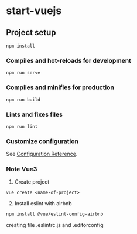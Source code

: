 # start-vuejs

## Project setup
```
npm install
```

### Compiles and hot-reloads for development
```
npm run serve
```

### Compiles and minifies for production
```
npm run build
```

### Lints and fixes files
```
npm run lint
```

### Customize configuration
See [Configuration Reference](https://cli.vuejs.org/config/).

### Note Vue3
1. Create project
```
vue create <name-of-project>
```
2. Install eslint with airbnb
```
npm install @vue/eslint-config-airbnb
```
creating file .eslintrc.js and .editorconfig